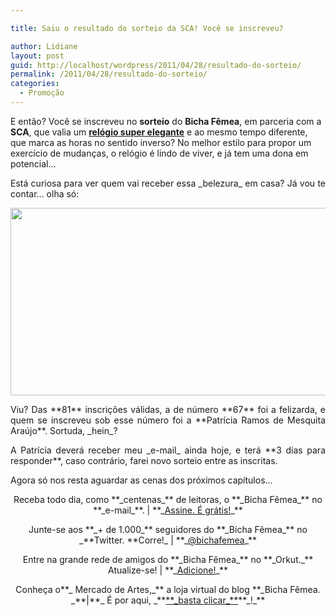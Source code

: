 ```yaml
---

title: Saiu o resultado do sorteio da SCA! Você se inscreveu?

author: Lidiane
layout: post
guid: http://localhost/wordpress/2011/04/28/resultado-do-sorteio/
permalink: /2011/04/28/resultado-do-sorteio/
categories:
  - Promoção
---
```

E então? Você se inscreveu no **sorteio** do **Bicha Fêmea**, em parceria com a **SCA**, que valia um **[relógio super elegante](http://www.trololodemulher.com.br/2011/04/19/sca/)** e ao mesmo tempo diferente, que marca as horas no sentido inverso? No melhor estilo para propor um exercício de mudanças, o relógio é lindo de viver, e já tem uma dona em potencial…

<p style="text-align: justify;">
  Está curiosa para ver quem vai receber essa _belezura_ em casa? Já vou te contar… olha só:
</p>

<!--more-->

<p style="text-align: center;">
  <a href="http://www.trololodemulher.com.br/blog/wp-content/uploads/2011/04/Resultado-do-Sorteio-SCA.jpg"><img class="alignnone size-full wp-image-6295" title="Resultado do Sorteio SCA" src="http://www.trololodemulher.com.br/blog/wp-content/uploads/2011/04/Resultado-do-Sorteio-SCA.jpg" alt="" width="600" height="300" /></a>
</p>

<p style="text-align: justify;">
  Viu? Das **81** inscrições válidas, a de número **67** foi a felizarda, e quem se inscreveu sob esse número foi a **Patrícia Ramos de Mesquita Araújo**. Sortuda, _hein_?
</p>

<p style="text-align: justify;">
  A Patrícia deverá receber meu _e-mail_ ainda hoje, e terá **3 dias para responder**, caso contrário, farei novo sorteio entre as inscritas.
</p>

<p style="text-align: justify;">
  Agora só nos resta aguardar as cenas dos próximos capítulos…
</p>

<p style="text-align: center;">
  Receba todo dia, como **_centenas_** de leitoras, o **_Bicha Fêmea_** no **_e-mail_**. | **_<a href="http://feedburner.google.com/fb/a/mailverify?uri=blogbichafemea&loc=pt_BR">Assine. É grátis!</a>_**
</p>

<p style="text-align: center;">
  Junte-se aos **_+ de 1.000_** seguidores do **_Bicha Fêmea_** no _**Twitter. **Corre!_ | **_<a href="http://twitter.com/bichafemea">@bichafemea</a>_**
</p>

<p style="text-align: center;">
  Entre na grande rede de amigos do **_Bicha Fêmea_** no **_Orkut._** Atualize-se! | **_<a href="http://www.orkut.com.br/Main#Profile?uid=5161612886294499900">Adicione!</a>_**
</p>

<p style="text-align: center;">
  Conheça o**_ Mercado de Artes,_** a loja virtual do blog **_Bicha Fêmea. _**|**_ É por aqui, _**<a href="http://www.trololodemulher.com.br/loja/">**_basta clicar_**</a>**_!_**
</p>